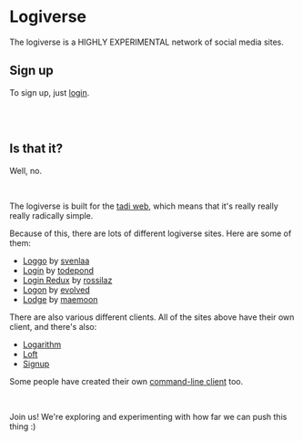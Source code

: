 # Logiverse

The logiverse is a HIGHLY EXPERIMENTAL network of social media sites. 

## Sign up

To sign up, just [login](https://todepond.com/lab/login).

<br>

<br>

## Is that it? 

Well, no.

<br>

The logiverse is built for the [tadi web](https://www.youtube.com/watch?v=ft6xOAijwFo), which means that it's really really really radically simple.

Because of this, there are lots of different logiverse sites. Here are some of them: 

- [Loggo](https://svenlaa.com/playground/loggo) by [svenlaa](https://svenlaa.com)
- [Login](https://todepond.com/lab/login) by [todepond](https://todepond.com)
- [Login Redux](https://login.rossilaz.xyz) by [rossilaz](https://rossilaz.xyz)
- [Logon](https://evolved.systems/logon) by [evolved](https://evolved.systems)
- [Lodge](https://lodge.maemoon.me) by [maemoon](http://maemoon.me)

There are also various different clients. All of the sites above have their own client, and there's also:

- [Logarithm](https://tristie.org/logarithm/)
- [Loft](https://github.com/cute-catgirl/Loft)
- [Signup](https://gaimeri.github.io/signup/)

Some people have created their own [command-line client](https://xoxo.zone/@annika/113136710954037798) too.

<br>

Join us! We're exploring and experimenting with how far we can push this thing :)

<br>
